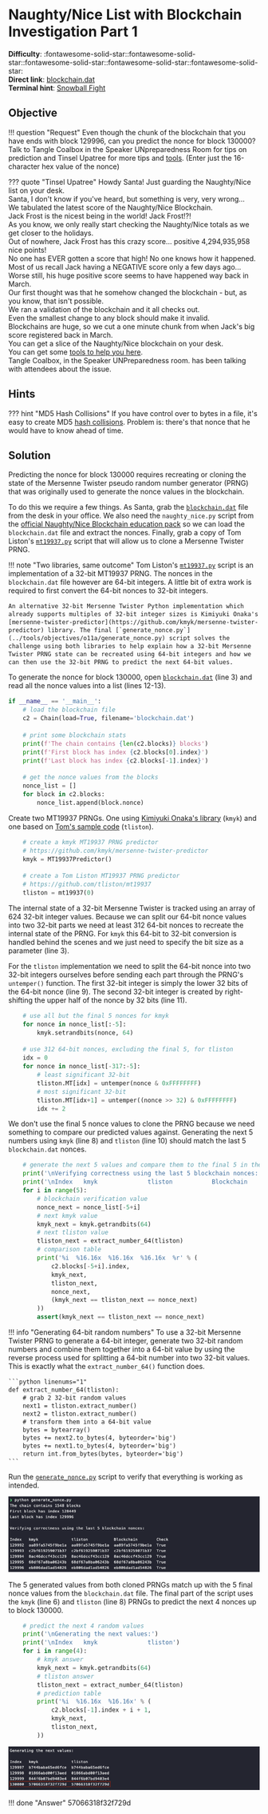 # Naughty/Nice List with Blockchain Investigation Part 1

**Difficulty**: :fontawesome-solid-star::fontawesome-solid-star::fontawesome-solid-star::fontawesome-solid-star::fontawesome-solid-star:<br/>
**Direct link**: [blockchain.dat](https://download.holidayhackchallenge.com/2020/blockchain.dat)<br/>
**Terminal hint**: [Snowball Fight](../hints/h11a.md)


## Objective

!!! question "Request"
    Even though the chunk of the blockchain that you have ends with block 129996, can you predict the nonce for block 130000? Talk to Tangle Coalbox in the Speaker UNpreparedness Room for tips on prediction and Tinsel Upatree for more tips and [tools](https://download.holidayhackchallenge.com/2020/OfficialNaughtyNiceBlockchainEducationPack.zip). (Enter just the 16-character hex value of the nonce)

??? quote "Tinsel Upatree"
    Howdy Santa! Just guarding the Naughty/Nice list on your desk.<br/>
    Santa, I don't know if you've heard, but something is very, very wrong...<br/>
    We tabulated the latest score of the Naughty/Nice Blockchain.<br/>
    Jack Frost is the nicest being in the world! Jack Frost!?!<br/>
    As you know, we only really start checking the Naughty/Nice totals as we get closer to the holidays.<br/>
    Out of nowhere, Jack Frost has this crazy score... positive 4,294,935,958 nice points!<br/>
    No one has EVER gotten a score that high! No one knows how it happened.<br/>
    Most of us recall Jack having a NEGATIVE score only a few days ago...<br/>
    Worse still, his huge positive score seems to have happened way back in March.<br/>
    Our first thought was that he somehow changed the blockchain - but, as you know, that isn't possible.<br/>
    We ran a validation of the blockchain and it all checks out.<br/>
    Even the smallest change to any block should make it invalid.<br/>
    Blockchains are huge, so we cut a one minute chunk from when Jack's big score registered back in March.<br/>
    You can get a slice of the Naughty/Nice blockchain on your desk.<br/>
    You can get some [tools to help you here](https://download.holidayhackchallenge.com/2020/OfficialNaughtyNiceBlockchainEducationPack.zip).<br/>
    Tangle Coalbox, in the Speaker UNPreparedness room. has been talking with attendees about the issue.


## Hints

??? hint "MD5 Hash Collisions"
    If you have control over to bytes in a file, it's easy to create MD5 [hash collisions](https://github.com/corkami/collisions). Problem is: there's that nonce that he would have to know ahead of time.


## Solution

Predicting the nonce for block 130000 requires recreating or cloning the state of the Mersenne Twister pseudo random number generator (PRNG) that was originally used to generate the nonce values in the blockchain.

To do this we require a few things. As Santa, grab the [`blockchain.dat`](https://download.holidayhackchallenge.com/2020/blockchain.dat) file from the desk in your office. We also need the `naughty_nice.py` script from the [official Naughty/Nice Blockchain education pack](https://download.holidayhackchallenge.com/2020/OfficialNaughtyNiceBlockchainEducationPack.zip) so we can load the `blockchain.dat` file and extract the nonces. Finally, grab a copy of Tom Liston's [`mt19937.py`](https://github.com/tliston/mt19937) script that will allow us to clone a Mersenne Twister PRNG.

!!! note "Two libraries, same outcome"
    Tom Liston's [`mt19937.py`](https://github.com/tliston/mt19937) script is an implementation of a 32-bit MT19937 PRNG. The nonces in the `blockchain.dat` file however are 64-bit integers. A little bit of extra work is required to first convert the 64-bit nonces to 32-bit integers.
    
    An alternative 32-bit Mersenne Twister Python implementation which already supports multiples of 32-bit integer sizes is Kimiyuki Onaka's [mersenne-twister-predictor](https://github.com/kmyk/mersenne-twister-predictor) library. The final [`generate_nonce.py`](../tools/objectives/o11a/generate_nonce.py) script solves the challenge using both libraries to help explain how a 32-bit Mersenne Twister PRNG state can be recreated using 64-bit integers and how we can then use the 32-bit PRNG to predict the next 64-bit values.

To generate the nonce for block 130000, open [`blockchain.dat`](https://download.holidayhackchallenge.com/2020/blockchain.dat) (line 3) and read all the nonce values into a list (lines 12-13).

```python linenums="1" hl_lines="3 12-13"
if __name__ == '__main__':
    # load the blockchain file
    c2 = Chain(load=True, filename='blockchain.dat')

    # print some blockchain stats
    print(f'The chain contains {len(c2.blocks)} blocks')
    print(f'First block has index {c2.blocks[0].index}')
    print(f'Last block has index {c2.blocks[-1].index}')
    
    # get the nonce values from the blocks
    nonce_list = []
    for block in c2.blocks:
        nonce_list.append(block.nonce)
```

Create two MT19937 PRNGs. One using [Kimiyuki Onaka's library](ttps://github.com/kmyk/mersenne-twister-predictor) (`kmyk`) and one based on [Tom's sample code](https://github.com/tliston/mt19937) (`tliston`).

```python linenums="1"
    # create a kmyk MT19937 PRNG predictor 
    # https://github.com/kmyk/mersenne-twister-predictor
    kmyk = MT19937Predictor()

    # create a Tom Liston MT19937 PRNG predictor 
    # https://github.com/tliston/mt19937
    tliston = mt19937(0)
```

The internal state of a 32-bit Mersenne Twister is tracked using an array of 624 32-bit integer values. Because we can split our 64-bit nonce values into two 32-bit parts we need at least 312 64-bit nonces to recreate the internal state of the PRNG. For `kmyk` this 64-bit to 32-bit conversion is handled behind the scenes and we just need to specify the bit size as a parameter (line 3).

For the `tliston` implementation we need to split the 64-bit nonce into two 32-bit integers ourselves before sending each part through the PRNG's `untemper()` function. The first 32-bit integer is simply the lower 32 bits of the 64-bit nonce (line 9). The second 32-bit integer is created by right-shifting the upper half of the nonce by 32 bits (line 11). 

```python linenums="1" hl_lines="3 9 11"
    # use all but the final 5 nonces for kmyk
    for nonce in nonce_list[:-5]:
        kmyk.setrandbits(nonce, 64)

    # use 312 64-bit nonces, excluding the final 5, for tliston
    idx = 0
    for nonce in nonce_list[-317:-5]:
        # least significant 32-bit
        tliston.MT[idx] = untemper(nonce & 0xFFFFFFFF)
        # most significant 32-bit
        tliston.MT[idx+1] = untemper((nonce >> 32) & 0xFFFFFFFF)
        idx += 2
```

We don't use the final 5 nonce values to clone the PRNG because we need something to compare our predicted values against. Generating the next 5 numbers using `kmyk` (line 8) and `tliston` (line 10) should match the last 5 `blockchain.dat` nonces.

```python linenums="1" hl_lines="8 10"
    # generate the next 5 values and compare them to the final 5 in the blockchain
    print('\nVerifying correctness using the last 5 blockchain nonces:')
    print('\nIndex   kmyk              tliston           Blockchain        Check')
    for i in range(5):
        # blockchain verification value
        nonce_next = nonce_list[-5+i]
        # next kmyk value
        kmyk_next = kmyk.getrandbits(64)
        # next tliston value
        tliston_next = extract_number_64(tliston)
        # comparison table
        print('%i  %16.16x  %16.16x  %16.16x  %r' % (
            c2.blocks[-5+i].index,
            kmyk_next,
            tliston_next,
            nonce_next,
            (kmyk_next == tliston_next == nonce_next)
        ))
        assert(kmyk_next == tliston_next == nonce_next)
```

!!! info "Generating 64-bit random numbers"
    To use a 32-bit Mersenne Twister PRNG to generate a 64-bit integer, generate two 32-bit random numbers and combine them together into a 64-bit value by using the reverse process used for splitting a 64-bit number into two 32-bit values. This is exactly what the `extract_number_64()` function does.

    ```python linenums="1"
    def extract_number_64(tliston):
        # grab 2 32-bit random values
        next1 = tliston.extract_number()
        next2 = tliston.extract_number()
        # transform them into a 64-bit value
        bytes = bytearray()
        bytes += next2.to_bytes(4, byteorder='big')
        bytes += next1.to_bytes(4, byteorder='big')
        return int.from_bytes(bytes, byteorder='big')
    ```

Run the [`generate_nonce.py`](../tools/objectives/o11a/generate_nonce.py) script to verify that everything is working as intended.

![PRNG clone and verify](../img/objectives/o11a/prng_clone_and_verify.png)

The 5 generated values from both cloned PRNGs match up with the 5 final nonce values from the `blockchain.dat` file. The final part of the script uses the `kmyk` (line 6) and `tliston` (line 8) PRNGs to predict the next 4 nonces up to block 130000.

```python linenums="1" hl_lines="6 8"
    # predict the next 4 random values
    print('\nGenerating the next values:')
    print('\nIndex   kmyk              tliston')
    for i in range(4):
        # kmyk answer
        kmyk_next = kmyk.getrandbits(64)
        # tliston answer
        tliston_next = extract_number_64(tliston)
        # prediction table
        print('%i  %16.16x  %16.16x' % (
            c2.blocks[-1].index + i + 1,
            kmyk_next,
            tliston_next,
        ))
```

![PRNG clone and verify](../img/objectives/o11a/prng_predict.png)

!!! done "Answer"
    57066318f32f729d
